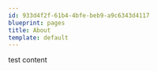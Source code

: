 ```yaml
---
id: 933d4f2f-61b4-4bfe-beb9-a9c6343d4117
blueprint: pages
title: About
template: default
---
```

test content

